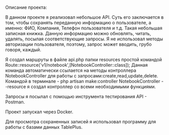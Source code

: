 Описание проекта:

В данном проекте я реализовал небольшое API.
Суть его заключается в том, чтобы сохранять переданную информацию о пользователе, а именно: ФИО, Компания, Телефон пользователя и т.д. Такая небольшая записная книжка. Данную информацию можно обновлять, читать, удалять, посылая соответствующие запросы. Я не использовал методы авторизации пользователя, поэтому, запрос может вводить, грубо говоря, каждый.

Я создал маршруты в файле api.php папки resources простой командой Route::resource('v1/notebook',[NotebookController::class]);
Данная команда автоматически ссылается на методы контроллера NotebookController для работы с запросами:create,read,update,delete. Командой в терминале - php artisan make:controller NotebookController --resource я создал контроллер со всеми необходимыми функциями.

Запросы я посылал с помощью инструмента тестирования API - Postman.

Проект запускал через Docker.

Для просмотра сохраненных записей я использовал программу для работы с базами данных TablePlus.
